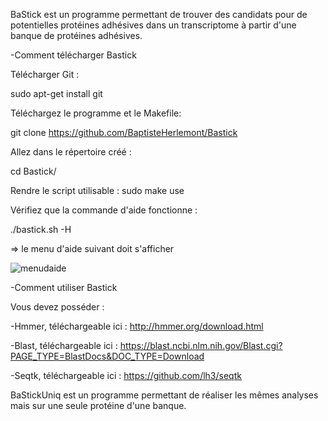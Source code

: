 BaStick est un programme permettant de trouver des candidats pour de potentielles protéines adhésives dans un transcriptome à partir d'une banque de protéines adhésives.

-Comment télécharger Bastick 

Télécharger Git :

sudo apt-get install git

Téléchargez le programme et le Makefile: 

git clone https://github.com/BaptisteHerlemont/Bastick

Allez dans le répertoire créé : 

cd Bastick/

Rendre le script utilisable :
sudo make use 

Vérifiez que la commande d'aide fonctionne : 

./bastick.sh -H 

=> le menu d'aide suivant doit s'afficher


![menudaide](https://user-images.githubusercontent.com/94676429/166201531-2297bd90-ce87-4030-a8b2-df33fe176aef.png)


-Comment utiliser Bastick

Vous devez posséder : 

-Hmmer, téléchargeable ici : http://hmmer.org/download.html

-Blast, téléchargeable ici : https://blast.ncbi.nlm.nih.gov/Blast.cgi?PAGE_TYPE=BlastDocs&DOC_TYPE=Download

-Seqtk, téléchargeable ici : https://github.com/lh3/seqtk

BaStickUniq est un programme permettant de réaliser les mêmes analyses mais sur une seule protéine d'une banque.
